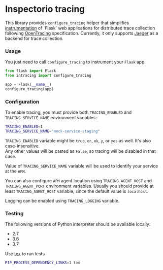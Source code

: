# Inspectorio tracing

This library provides `configure_tracing` helper that simplifies
[instrumentation](https://en.wikipedia.org/wiki/Instrumentation_(computer_programming))
of `Flask` web applications for distributed trace collection following
[OpenTracing](http://opentracing.io/documentation/) specification.
Currently, it only supports [Jaeger](https://github.com/jaegertracing/jaeger)
as a backend for trace collection.


### Usage

You just need to call `configure_tracing` to instrument your `Flask` app.
```python
from flask import Flask
from intracing import configure_tracing

app = Flask(__name__)
configure_tracing(app)
```

### Configuration

To enable tracing, you must provide both
`TRACING_ENABLED` and `TRACING_SERVICE_NAME` environment variables:
```bash
TRACING_ENABLED=1
TRACING_SERVICE_NAME="mock-service-staging"
```

`TRACING_ENABLED` variable might be `true`, `on`, `ok`, `y`, or `yes` as well.
It's also case-insensitive.  
Any other values will be casted as `False`,
so tracing will be disabled in that case.

Value of `TRACING_SERVICE_NAME` variable will be used
to identify your service at the `APM`.

You can also configure `APM` agent location using
`TRACING_AGENT_HOST` and `TRACING_AGENT_PORT` environment variables.
Usually you should provide at least `TRACING_AGENT_HOST` variable,
since the default value is `localhost`.

Logging can be enabled using `TRACING_LOGGING` variable.

### Testing

The following versions of Python interpreter should be available locally:
* 2.7
* 3.6
* 3.7

Use [tox](https://tox.readthedocs.io/en/latest/) to run tests.
```bash
PIP_PROCESS_DEPENDENCY_LINKS=1 tox
```
